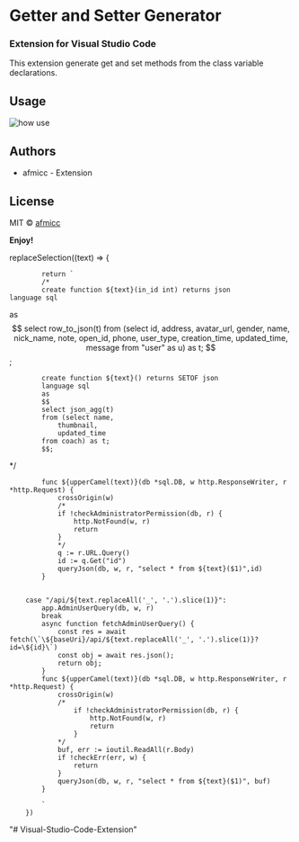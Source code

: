 # Getter and Setter Generator
### Extension for Visual Studio Code 
This extension generate get and set methods from the class variable declarations.

## Usage
![how use](https://raw.githubusercontent.com/afmicc/getter-setter-generator/master/readme/v1.0.0.gif)

## Authors

* afmicc - Extension

## License
MIT © [afmicc](https://github.com/afmicc)

**Enjoy!**

replaceSelection((text) => {

            return `            
            /*
            create function ${text}(in_id int) returns json
    language sql
as
$$
select row_to_json(t)
from (select id,
address,
avatar_url,
gender,
name,
nick_name,
note,
open_id,
phone,
user_type,
creation_time,
updated_time,
message
from "user" as u) as t;
$$;

            create function ${text}() returns SETOF json
            language sql
            as
            $$
            select json_agg(t)
            from (select name,
                thumbnail,
                updated_time
            from coach) as t;
            $$;
*/


            func ${upperCamel(text)}(db *sql.DB, w http.ResponseWriter, r *http.Request) {
                crossOrigin(w)
                /*
                if !checkAdministratorPermission(db, r) {
                    http.NotFound(w, r)
                    return
                }
                */
                q := r.URL.Query()
                id := q.Get("id")
                queryJson(db, w, r, "select * from ${text}($1)",id)
            }


        case "/api/${text.replaceAll('_', '.').slice(1)}":
            app.AdminUserQuery(db, w, r)
            break
            async function fetchAdminUserQuery() {
                const res = await fetch(\`\${baseUri}/api/${text.replaceAll('_', '.').slice(1)}?id=\${id}\`)
                const obj = await res.json();
                return obj;
            }
            func ${upperCamel(text)}(db *sql.DB, w http.ResponseWriter, r *http.Request) {
                crossOrigin(w)
                /*
                    if !checkAdministratorPermission(db, r) {
                        http.NotFound(w, r)
                        return
                    }
                */
                buf, err := ioutil.ReadAll(r.Body)
                if !checkErr(err, w) {
                    return
                }
                queryJson(db, w, r, "select * from ${text}($1)", buf)
            }
            
            `
        })
"# Visual-Studio-Code-Extension" 
